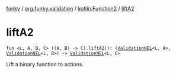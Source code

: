 [funky](../../index.md) / [org.funky.validation](../index.md) / [kotlin.Function2](index.md) / [liftA2](.)

# liftA2

`fun <L, A, B, C> ((A, B) -> C).liftA2(): (`[`ValidationNEL`](../-validation-n-e-l/index.md)`<L, A>, `[`ValidationNEL`](../-validation-n-e-l/index.md)`<L, B>) -> `[`ValidationNEL`](../-validation-n-e-l/index.md)`<L, C>`

Lift a binary function to actions.

